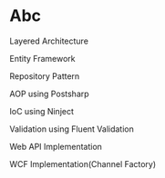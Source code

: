 # Abc

Layered Architecture

Entity Framework

Repository Pattern

AOP using Postsharp

IoC using Ninject

Validation using Fluent Validation

Web API Implementation

WCF Implementation(Channel Factory)
